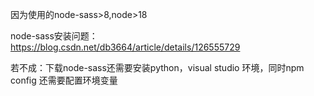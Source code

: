 因为使用的node-sass>8,node>18

node-sass安装问题：https://blog.csdn.net/db3664/article/details/126555729

若不成：下载node-sass还需要安装python，visual studio 环境，同时npm config 还需要配置环境变量